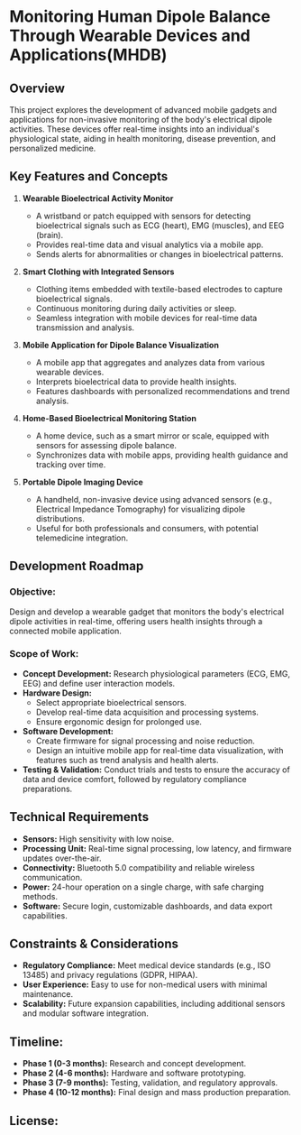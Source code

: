 # Monitoring Human Dipole Balance Through Wearable Devices and Applications(MHDB)

## Overview
This project explores the development of advanced mobile gadgets and applications for non-invasive monitoring of the body's electrical dipole activities. These devices offer real-time insights into an individual's physiological state, aiding in health monitoring, disease prevention, and personalized medicine.

## Key Features and Concepts
1. **Wearable Bioelectrical Activity Monitor**
   - A wristband or patch equipped with sensors for detecting bioelectrical signals such as ECG (heart), EMG (muscles), and EEG (brain).
   - Provides real-time data and visual analytics via a mobile app.
   - Sends alerts for abnormalities or changes in bioelectrical patterns.

2. **Smart Clothing with Integrated Sensors**
   - Clothing items embedded with textile-based electrodes to capture bioelectrical signals.
   - Continuous monitoring during daily activities or sleep.
   - Seamless integration with mobile devices for real-time data transmission and analysis.

3. **Mobile Application for Dipole Balance Visualization**
   - A mobile app that aggregates and analyzes data from various wearable devices.
   - Interprets bioelectrical data to provide health insights.
   - Features dashboards with personalized recommendations and trend analysis.

4. **Home-Based Bioelectrical Monitoring Station**
   - A home device, such as a smart mirror or scale, equipped with sensors for assessing dipole balance.
   - Synchronizes data with mobile apps, providing health guidance and tracking over time.

5. **Portable Dipole Imaging Device**
   - A handheld, non-invasive device using advanced sensors (e.g., Electrical Impedance Tomography) for visualizing dipole distributions.
   - Useful for both professionals and consumers, with potential telemedicine integration.

## Development Roadmap

### Objective:
Design and develop a wearable gadget that monitors the body's electrical dipole activities in real-time, offering users health insights through a connected mobile application.

### Scope of Work:
- **Concept Development:** Research physiological parameters (ECG, EMG, EEG) and define user interaction models.
- **Hardware Design:**
  - Select appropriate bioelectrical sensors.
  - Develop real-time data acquisition and processing systems.
  - Ensure ergonomic design for prolonged use.
- **Software Development:**
  - Create firmware for signal processing and noise reduction.
  - Design an intuitive mobile app for real-time data visualization, with features such as trend analysis and health alerts.
- **Testing & Validation:** Conduct trials and tests to ensure the accuracy of data and device comfort, followed by regulatory compliance preparations.

## Technical Requirements
- **Sensors:** High sensitivity with low noise.
- **Processing Unit:** Real-time signal processing, low latency, and firmware updates over-the-air.
- **Connectivity:** Bluetooth 5.0 compatibility and reliable wireless communication.
- **Power:** 24-hour operation on a single charge, with safe charging methods.
- **Software:** Secure login, customizable dashboards, and data export capabilities.

## Constraints & Considerations
- **Regulatory Compliance:** Meet medical device standards (e.g., ISO 13485) and privacy regulations (GDPR, HIPAA).
- **User Experience:** Easy to use for non-medical users with minimal maintenance.
- **Scalability:** Future expansion capabilities, including additional sensors and modular software integration.

## Timeline:
- **Phase 1 (0-3 months):** Research and concept development.
- **Phase 2 (4-6 months):** Hardware and software prototyping.
- **Phase 3 (7-9 months):** Testing, validation, and regulatory approvals.
- **Phase 4 (10-12 months):** Final design and mass production preparation.


## License:

